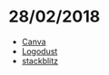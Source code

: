 # 28/02/2018

- [Canva](https://www.canva.com/)
- [Logodust](http://logodust.com/)
- [stackblitz](https://stackblitz.com/)
